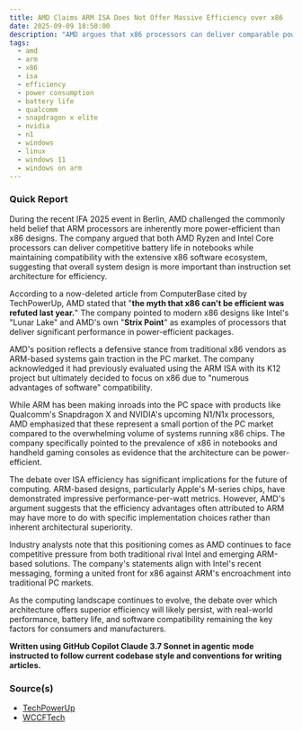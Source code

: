 ```yaml
---
title: AMD Claims ARM ISA Does Not Offer Massive Efficiency over x86
date: 2025-09-09 18:50:00
description: "AMD argues that x86 processors can deliver comparable power efficiency to ARM designs, stating that overall system design matters more than instruction set architecture."
tags:
  - amd
  - arm
  - x86
  - isa
  - efficiency
  - power consumption
  - battery life
  - qualcomm
  - snapdragon x elite
  - nvidia
  - n1
  - windows
  - linux
  - windows 11
  - windows on arm
---
```


### Quick Report

During the recent IFA 2025 event in Berlin, AMD challenged the commonly held belief that ARM processors are inherently more power-efficient than x86 designs. The company argued that both AMD Ryzen and Intel Core processors can deliver competitive battery life in notebooks while maintaining compatibility with the extensive x86 software ecosystem, suggesting that overall system design is more important than instruction set architecture for efficiency.

<!-- more -->

According to a now-deleted article from ComputerBase cited by TechPowerUp, AMD stated that "**the myth that x86 can\'t be efficient was refuted last year.**" The company pointed to modern x86 designs like Intel\'s "Lunar Lake" and AMD\'s own "**Strix Point**" as examples of processors that deliver significant performance in power-efficient packages.

AMD\'s position reflects a defensive stance from traditional x86 vendors as ARM-based systems gain traction in the PC market. The company acknowledged it had previously evaluated using the ARM ISA with its K12 project but ultimately decided to focus on x86 due to "numerous advantages of software" compatibility.

While ARM has been making inroads into the PC space with products like Qualcomm\'s Snapdragon X and NVIDIA\'s upcoming N1/N1x processors, AMD emphasized that these represent a small portion of the PC market compared to the overwhelming volume of systems running x86 chips. The company specifically pointed to the prevalence of x86 in notebooks and handheld gaming consoles as evidence that the architecture can be power-efficient.

The debate over ISA efficiency has significant implications for the future of computing. ARM-based designs, particularly Apple\'s M-series chips, have demonstrated impressive performance-per-watt metrics. However, AMD\'s argument suggests that the efficiency advantages often attributed to ARM may have more to do with specific implementation choices rather than inherent architectural superiority.

Industry analysts note that this positioning comes as AMD continues to face competitive pressure from both traditional rival Intel and emerging ARM-based solutions. The company\'s statements align with Intel\'s recent messaging, forming a united front for x86 against ARM\'s encroachment into traditional PC markets.

As the computing landscape continues to evolve, the debate over which architecture offers superior efficiency will likely persist, with real-world performance, battery life, and software compatibility remaining the key factors for consumers and manufacturers.

**Written using GitHub Copilot Claude 3.7 Sonnet in agentic mode instructed to follow current codebase style and conventions for writing articles.**

### Source(s)

- [TechPowerUp][def]
- [WCCFTech][def2]

[def]: https://www.techpowerup.com/340779/amd-claims-arm-isa-doesnt-offer-efficiency-advantage-over-x86
[def2]: https://wccftech.com/amd-claims-that-arm-doesnt-offer-any-advantage-over-x86-even-in-energy-efficiency/

